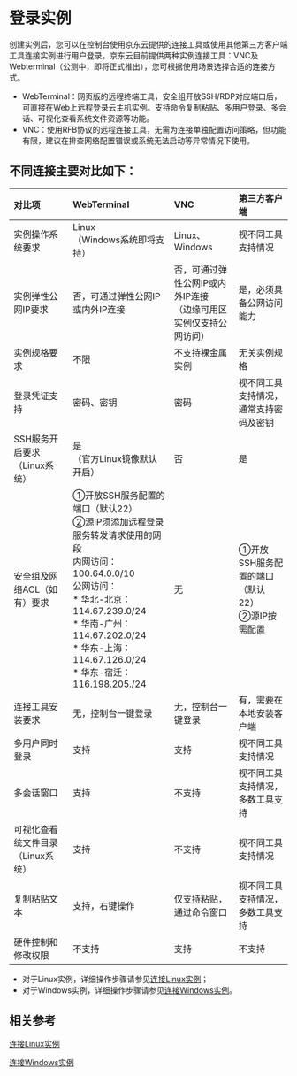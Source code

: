 # 登录实例

创建实例后，您可以在控制台使用京东云提供的连接工具或使用其他第三方客户端工具连接实例进行用户登录。京东云目前提供两种实例连接工具：VNC及Webterminal（公测中，即将正式推出），您可根据使用场景选择合适的连接方式。
* WebTerminal：网页版的远程终端工具，安全组开放SSH/RDP对应端口后，可直接在Web上远程登录云主机实例。支持命令复制粘贴、多用户登录、多会话、可视化查看系统文件资源等功能。
* VNC：使用RFB协议的远程连接工具，无需为连接单独配置访问策略，但功能有限，建议在排查网络配置错误或系统无法启动等异常情况下使用。

## 不同连接主要对比如下：
| 对比项               | WebTerminal          | VNC          | 第三方客户端
| :------------------- | :------------------- |:---------------|:---------------|
| 实例操作系统要求  | Linux<br>（Windows系统即将支持） | Linux、Windows | 视不同工具支持情况
| 实例弹性公网IP要求   | 否，可通过弹性公网IP或内外IP连接  | 否，可通过弹性公网IP或内外IP连接<br>（边缘可用区实例仅支持公网访问）    |是，必须具备公网访问能力
| 实例规格要求 | 不限| 不支持裸金属实例 | 无关实例规格 
| 登录凭证支持 | 密码、密钥| 密码 | 视不同工具支持情况，通常支持密码及密钥
| SSH服务开启要求（Linux系统）   | 是<br>（官方Linux镜像默认开启）     |  否       | 是
| 安全组及网络ACL（如有）要求| ①开放SSH服务配置的端口（默认22）<br>②源IP须添加远程登录服务转发请求使用的网段<br>内网访问：100.64.0.0/10<br>公网访问：<br>* 华北-北京：114.67.239.0/24<br>* 华南-广州：114.67.202.0/24<br>* 华东-上海：114.67.126.0/24<br>* 华东-宿迁：116.198.205./24  | 无|①开放SSH服务配置的端口（默认22）<br>②源IP按需配置
| 连接工具安装要求       | 无，控制台一键登录  |无，控制台一键登录   | 有，需要在本地安装客户端
| 多用户同时登录 |  支持  | 支持  |视不同工具支持情况
| 多会话窗口 | 支持 |不支持 |视不同工具支持情况，多数工具支持
| 可视化查看统文件目录（Linux系统） | 支持  | 不支持 |视不同工具支持情况
| 复制粘贴文本 | 支持，右键操作  | 仅支持粘贴，通过命令窗口|  视不同工具支持情况，多数工具支持
| 硬件控制和修改权限| 不支持|支持|不支持

* 对于Linux实例，详细操作步骤请参见[连接Linux实例](http://docs.jdcloud.com/cn/virtual-machines/connect-to-linux-instance)；
* 对于Windows实例，详细操作步骤请参见[连接Windows实例](http://docs.jdcloud.com/cn/virtual-machines/connect-to-windows-instance)。

## 相关参考

[连接Linux实例](http://docs.jdcloud.com/cn/virtual-machines/connect-to-linux-instance)

[连接Windows实例](http://docs.jdcloud.com/cn/virtual-machines/connect-to-windows-instance)
